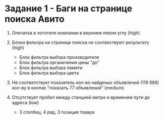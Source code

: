# Задание 1 - Баги на странице поиска Авито

1. Опечатка в логотипе компании в верхнем левом углу (high)

2. Блоки фильтра на странице поиска не соотвествуют результату (high)
    - Блок фильтра выбора производителя
    - Блок фильтра органичения цены "до"
    - Блок фильтра выбора памяти
    - Блок фильтра выбора цвета

3. Не соответствует показатель кол-во найденых объявлений (119 989) кол-ву в кнопке "показать 77 объявлений" (medium)

4. Отсутствует пробел между станцией метро и временем пути до адреса (low)
    - 3 столбец, 4 ряд, 3 позиция товара